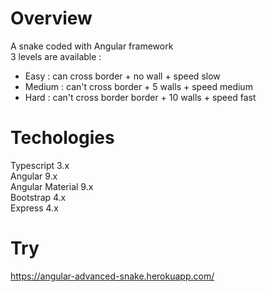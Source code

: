 # Overview
A snake coded with Angular framework  
3 levels are available :  
- Easy : can cross border + no wall + speed slow  
- Medium : can't cross border + 5 walls + speed medium  
- Hard : can't cross border border + 10 walls + speed fast  

# Techologies
Typescript 3.x  
Angular 9.x  
Angular Material 9.x  
Bootstrap 4.x  
Express 4.x  

# Try
https://angular-advanced-snake.herokuapp.com/
